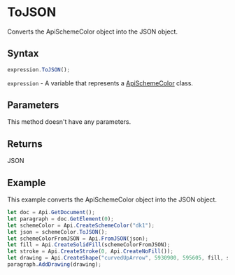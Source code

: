 # ToJSON

Converts the ApiSchemeColor object into the JSON object.

## Syntax

```javascript
expression.ToJSON();
```

`expression` - A variable that represents a [ApiSchemeColor](../ApiSchemeColor.md) class.

## Parameters

This method doesn't have any parameters.

## Returns

JSON

## Example

This example converts the ApiSchemeColor object into the JSON object.

```javascript editor-docx
let doc = Api.GetDocument();
let paragraph = doc.GetElement(0);
let schemeColor = Api.CreateSchemeColor("dk1");
let json = schemeColor.ToJSON();
let schemeColorFromJSON = Api.FromJSON(json);
let fill = Api.CreateSolidFill(schemeColorFromJSON);
let stroke = Api.CreateStroke(0, Api.CreateNoFill());
let drawing = Api.CreateShape("curvedUpArrow", 5930900, 595605, fill, stroke);
paragraph.AddDrawing(drawing);
```
